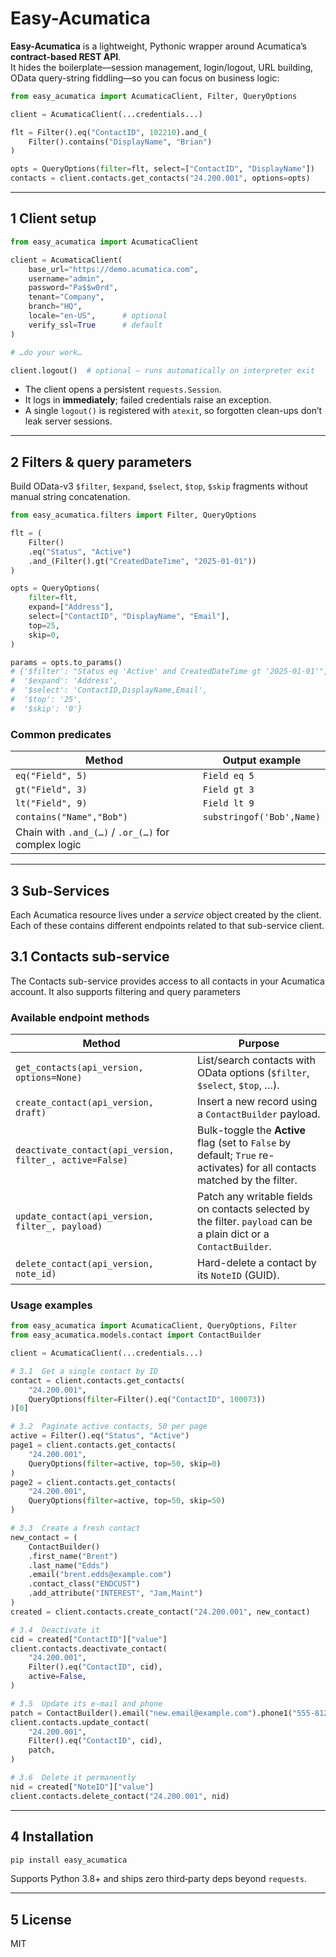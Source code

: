 # Easy-Acumatica

**Easy-Acumatica** is a lightweight, Pythonic wrapper around Acumatica’s
**contract-based REST API**.  
It hides the boilerplate—session management, login/logout, URL building,
OData query-string fiddling—so you can focus on business logic:

```python
from easy_acumatica import AcumaticaClient, Filter, QueryOptions

client = AcumaticaClient(...credentials...)

flt = Filter().eq("ContactID", 102210).and_(
    Filter().contains("DisplayName", "Brian")
)

opts = QueryOptions(filter=flt, select=["ContactID", "DisplayName"])
contacts = client.contacts.get_contacts("24.200.001", options=opts)
```

---

## 1  Client setup

```python
from easy_acumatica import AcumaticaClient

client = AcumaticaClient(
    base_url="https://demo.acumatica.com",
    username="admin",
    password="Pa$$w0rd",
    tenant="Company",
    branch="HQ",
    locale="en-US",      # optional
    verify_ssl=True      # default
)

# …do your work…

client.logout()  # optional – runs automatically on interpreter exit
```

* The client opens a persistent `requests.Session`.
* It logs in **immediately**; failed credentials raise an exception.
* A single `logout()` is registered with `atexit`, so forgotten clean-ups
  don’t leak server sessions.

---

## 2  Filters & query parameters

Build OData-v3 `$filter`, `$expand`, `$select`, `$top`, `$skip`
fragments without manual string concatenation.

```python
from easy_acumatica.filters import Filter, QueryOptions

flt = (
    Filter()
    .eq("Status", "Active")
    .and_(Filter().gt("CreatedDateTime", "2025-01-01"))
)

opts = QueryOptions(
    filter=flt,
    expand=["Address"],
    select=["ContactID", "DisplayName", "Email"],
    top=25,
    skip=0,
)

params = opts.to_params()
# {'$filter': "Status eq 'Active' and CreatedDateTime gt '2025-01-01'",
#  '$expand': 'Address',
#  '$select': 'ContactID,DisplayName,Email',
#  '$top': '25',
#  '$skip': '0'}
```

### Common predicates

| Method                         | Output example                                   |
|--------------------------------|--------------------------------------------------|
| `eq("Field", 5)`               | `Field eq 5`                                     |
| `gt("Field", 3)`               | `Field gt 3`                                     |
| `lt("Field", 9)`               | `Field lt 9`                                     |
| `contains("Name","Bob")`       | `substringof('Bob',Name)`                        |
| Chain with `.and_(…)` / `.or_(…)` for complex logic |

---
## 3 Sub-Services
Each Acumatica resource lives under a *service* object created by the
client. Each of these contains different endpoints related to that sub-service
client.



## 3.1  Contacts sub-service

The Contacts sub-service provides access to all contacts in your Acumatica account. It also supports filtering and query parameters


### Available endpoint methods

| Method | Purpose |
|--------|---------|
| `get_contacts(api_version, options=None)` | List/search contacts with OData options (`$filter`, `$select`, `$top`, …). |
| `create_contact(api_version, draft)` | Insert a new record using a `ContactBuilder` payload. |
| `deactivate_contact(api_version, filter_, active=False)` | Bulk-toggle the **Active** flag (set to `False` by default; `True` re-activates) for all contacts matched by the filter. |
| `update_contact(api_version, filter_, payload)` | Patch any writable fields on contacts selected by the filter. `payload` can be a plain dict or a `ContactBuilder`. |
| `delete_contact(api_version, note_id)` | Hard-delete a contact by its `NoteID` (GUID). |

### Usage examples

```python
from easy_acumatica import AcumaticaClient, QueryOptions, Filter
from easy_acumatica.models.contact import ContactBuilder

client = AcumaticaClient(...credentials...)

# 3.1  Get a single contact by ID
contact = client.contacts.get_contacts(
    "24.200.001",
    QueryOptions(filter=Filter().eq("ContactID", 100073))
)[0]

# 3.2  Paginate active contacts, 50 per page
active = Filter().eq("Status", "Active")
page1 = client.contacts.get_contacts(
    "24.200.001",
    QueryOptions(filter=active, top=50, skip=0)
)
page2 = client.contacts.get_contacts(
    "24.200.001",
    QueryOptions(filter=active, top=50, skip=50)
)

# 3.3  Create a fresh contact
new_contact = (
    ContactBuilder()
    .first_name("Brent")
    .last_name("Edds")
    .email("brent.edds@example.com")
    .contact_class("ENDCUST")
    .add_attribute("INTEREST", "Jam,Maint")
)
created = client.contacts.create_contact("24.200.001", new_contact)

# 3.4  Deactivate it
cid = created["ContactID"]["value"]
client.contacts.deactivate_contact(
    "24.200.001",
    Filter().eq("ContactID", cid),
    active=False,
)

# 3.5  Update its e-mail and phone
patch = ContactBuilder().email("new.email@example.com").phone1("555-8123")
client.contacts.update_contact(
    "24.200.001",
    Filter().eq("ContactID", cid),
    patch,
)

# 3.6  Delete it permanently
nid = created["NoteID"]["value"]
client.contacts.delete_contact("24.200.001", nid)
```

---

## 4  Installation

```bash
pip install easy_acumatica
```

Supports Python 3.8+ and ships zero third‑party deps beyond `requests`.

---

## 5  License

MIT
